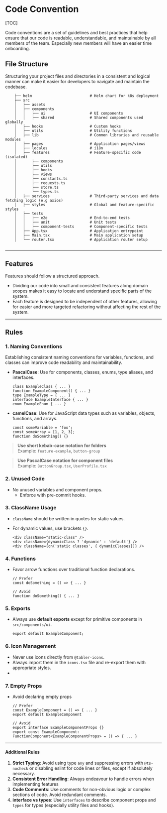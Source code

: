 # Code Convention

[TOC]

Code conventions are a set of guidelines and best practices that help ensure that our code is readable, understandable, and maintainable by all members of the team. Especially new members will have an easier time onboarding.

## File Structure

Structuring your project files and directories in a consistent and logical manner can make it easier for developers to navigate and maintain the codebase.

```
    ├── helm                          # Helm chart for k8s deployment
    ├── src
    │   ├── assets
    │   ├── components
    │   │   ├── ui                    # UI components
    │   │   ├── shared                # Shared components used globally
    │   ├── hooks                     # Custom hooks
    │   ├── utils                     # Utility functions
    │   ├── lib                       # Common libraries and reusable modules
    │   ├── pages                     # Application pages/views
    │   ├── locales                   # i18n
    │   ├── features                  # Feature-specific code (isolated)
    │       ├── components
    │       ├── utils
    │       ├── hooks
    │       ├── views
    │       ├── constants.ts
    │       ├── requests.ts
    │       ├── store.ts
    │       └── types.ts
    │   ├── services                  # Third-party services and data fetching logic (e.g axios)
    │   ├── styles                    # Global and feature-specific styles
    │   ├── tests
    │   │   ├── e2e                   # End-to-end tests
    │   │   ├── unit                  # Unit tests
    │   │   ├── component-tests       # Component-specific tests
    │   ├── App.tsx                   # Application entrypoint
    │   ├── Main.tsx                  # Main application setup
    │   └── router.tsx                # Application router setup


```

---

## Features

Features should follow a structured approach.

- Dividing our code into small and consistent features along domain scopes makes it easy to locate and understand specific parts of the system.
- Each feature is designed to be independent of other features, allowing for easier and more targeted refactoring without affecting the rest of the system.

---

## Rules

### 1. Naming Conventions

Establishing consistent naming conventions for variables, functions, and classes can improve code readability and maintainability.

- **PascalCase**: Use for components, classes, enums, type aliases, and interfaces.

  ```tsx
  class ExampleClass { ... }
  function ExampleComponent() { ... }
  type ExampleType = { ... }
  interface ExampleInterface { ... }
  enum ExampleEnum { ... }
  ```

- **camelCase**: Use for JavaScript data types such as variables, objects, functions, and arrays.

  ```tsx
  const someVariable = 'foo';
  const someArray = [1, 2, 3];
  function doSomething() {}
  ```

> **Use short kebab-case notation for folders**  
> Example: `feature-example`, `button-group`

> **Use PascalCase notation for component files**  
> Example: `ButtonGroup.tsx`, `UserProfile.tsx`

### 2. Unused Code

- No unused variables and component props.
  - Enforce with pre-commit hooks.

### 3. ClassName Usage

- `className` should be written in quotes for static values.
- For dynamic values, use brackets `{}`.

  ```tsx
  <div className="static-class" />
  <div className={dynamicClass ? 'dynamic' : 'default'} />
  <div className={cn('static classes', { dynamicClasses})} />
  ```

### 4. Functions

- Favor arrow functions over traditional function declarations.

  ```tsx
  // Prefer
  const doSomething = () => { ... }

  // Avoid
  function doSomething() { ... }
  ```

### 5. Exports

- Always use **default exports** except for primitive components in `src/components/ui`.

  ```tsx
  export default ExampleComponent;
  ```

### 6. Icon Management

- Never use icons directly from `@tabler-icons`.
- Always import them in the `icons.tsx` file and re-export them with appropriate styles.
-

### 7. Empty Props

- Avoid declaring empty props

  ```tsx
  // Prefer
  const ExampleComponent = () => { ... }
  export default ExampleComponent

  // Avoid
  export interface ExampleComponentProps {}
  export const ExampleComponent: FunctionComponent<ExampleComponentProps> = () => { ... }
  ```

---

#### Additional Rules

1. **Strict Typing**: Avoid using type `any` and suppressing errors with `@ts-nocheck` or disabling eslint for code lines or files, except if absolutely necessary.
2. **Consistent Error Handling**: Always endeavour to handle errors when implementing features
3. **Code Comments**: Use comments for non-obvious logic or complex sections of code. Avoid redundant comments.
4. **interface vs types**: Use `interfaces` to describe component props and `types` for types (especially utility files and hooks).
